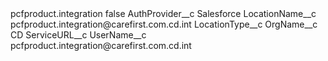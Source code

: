 <?xml version="1.0" encoding="UTF-8"?>
<CustomMetadata xmlns="http://soap.sforce.com/2006/04/metadata" xmlns:xsi="http://www.w3.org/2001/XMLSchema-instance" xmlns:xsd="http://www.w3.org/2001/XMLSchema">
    <label>pcfproduct.integration</label>
    <protected>false</protected>
    <values>
        <field>AuthProvider__c</field>
        <value xsi:type="xsd:string">Salesforce</value>
    </values>
    <values>
        <field>LocationName__c</field>
        <value xsi:type="xsd:string">pcfproduct.integration@carefirst.com.cd.int</value>
    </values>
    <values>
        <field>LocationType__c</field>
        <value xsi:nil="true"/>
    </values>
    <values>
        <field>OrgName__c</field>
        <value xsi:type="xsd:string">CD</value>
    </values>
    <values>
        <field>ServiceURL__c</field>
        <value xsi:nil="true"/>
    </values>
    <values>
        <field>UserName__c</field>
        <value xsi:type="xsd:string">pcfproduct.integration@carefirst.com.cd.int</value>
    </values>
</CustomMetadata>

